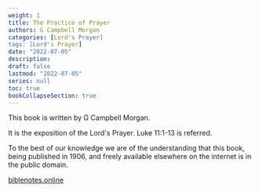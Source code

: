 ```yaml
---
weight: 1
title: The Practice of Prayer
authors: G Campbell Morgan
categories: [Lord's Prayer]
tags: [Lord's Prayer]
date: "2022-07-05"
description: 
draft: false
lastmod: "2022-07-05"
series: null
toc: true
bookCollapseSection: true
---
```


This book is written by G Campbell Morgan.  

It is the exposition of the Lord's Prayer.  Luke 11:1-13 is referred.  

To the best of our knowledge we are of the understanding that this book, being published in 1906, and freely available elsewhere on the internet is in the public domain.

<a href = "https://biblenotes.online/resources/books/cmorgan_practiceofprayer.htm#1" target="_blank" rel="noopener noreferrer">biblenotes.online</a>





